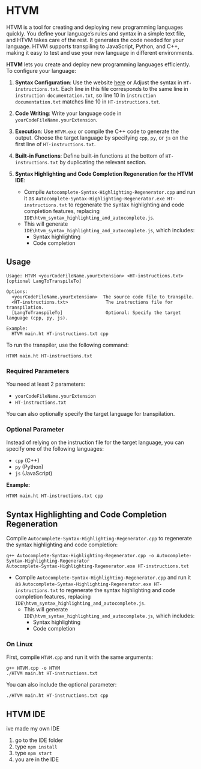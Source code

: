 # HTVM

HTVM is a tool for creating and deploying new programming languages quickly. You define your language’s rules and syntax in a simple text file, and HTVM takes care of the rest. It generates the code needed for your language. HTVM supports transpiling to JavaScript, Python, and C++, making it easy to test and use your new language in different environments.

**HTVM** lets you create and deploy new programming languages efficiently. To configure your language:

1. **Syntax Configuration**: Use the website [here](https://themaster1127.github.io/HTVM/) or Adjust the syntax in `HT-instructions.txt`. Each line in this file corresponds to the same line in `instruction documentation.txt`, so line 10 in `instruction documentation.txt` matches line 10 in `HT-instructions.txt`. 

2. **Code Writing**: Write your language code in `yourCodeFileName.yourExtension`. 

3. **Execution**: Use `HTVM.exe` or compile the C++ code to generate the output. Choose the target language by specifying `cpp`, `py`, or `js` on the first line of `HT-instructions.txt`.

4. **Built-in Functions**: Define built-in functions at the bottom of `HT-instructions.txt` by duplicating the relevant section.

5. **Syntax Highlighting and Code Completion Regeneration for the HTVM IDE**:  
   - Compile `Autocomplete-Syntax-Highlighting-Regenerator.cpp` and run it as `Autocomplete-Syntax-Highlighting-Regenerator.exe HT-instructions.txt` to regenerate the syntax highlighting and code completion features, replacing `IDE\htvm_syntax_highlighting_and_autocomplete.js`.  
   - This will generate `IDE\htvm_syntax_highlighting_and_autocomplete.js`, which includes:  
     - Syntax highlighting  
     - Code completion

## Usage

```
Usage: HTVM <yourCodeFileName.yourExtension> <HT-instructions.txt> [optional LangToTranspileTo]

Options:
  <yourCodeFileName.yourExtension>  The source code file to transpile.
  <HT-instructions.txt>              The instructions file for transpilation.
  [LangToTranspileTo]                Optional: Specify the target language (cpp, py, js).

Example:
  HTVM main.ht HT-instructions.txt cpp
```

To run the transpiler, use the following command:

```
HTVM main.ht HT-instructions.txt
```

### Required Parameters

You need at least 2 parameters:
- `yourCodeFileName.yourExtension`
- `HT-instructions.txt`

You can also optionally specify the target language for transpilation.

### Optional Parameter

Instead of relying on the instruction file for the target language, you can specify one of the following languages:
- `cpp` (C++)
- `py` (Python)
- `js` (JavaScript)

**Example:**

```
HTVM main.ht HT-instructions.txt cpp
```

## **Syntax Highlighting and Code Completion Regeneration**

Compile `Autocomplete-Syntax-Highlighting-Regenerator.cpp` to regenerate the syntax highlighting and code completion:

```
g++ Autocomplete-Syntax-Highlighting-Regenerator.cpp -o Autocomplete-Syntax-Highlighting-Regenerator
Autocomplete-Syntax-Highlighting-Regenerator.exe HT-instructions.txt
```

 - Compile `Autocomplete-Syntax-Highlighting-Regenerator.cpp` and run it as `Autocomplete-Syntax-Highlighting-Regenerator.exe HT-instructions.txt` to regenerate the syntax highlighting and code completion features, replacing `IDE\htvm_syntax_highlighting_and_autocomplete.js`.  
   - This will generate `IDE\htvm_syntax_highlighting_and_autocomplete.js`, which includes:  
     - Syntax highlighting  
     - Code completion

### On Linux

First, compile `HTVM.cpp` and run it with the same arguments:

```
g++ HTVM.cpp -o HTVM
./HTVM main.ht HT-instructions.txt
```

You can also include the optional parameter:

```
./HTVM main.ht HT-instructions.txt cpp
```

## HTVM IDE

ive made my own IDE

1. go to the IDE folder
2. type `npm install`
3. type `npm start`
4. you are in the IDE


